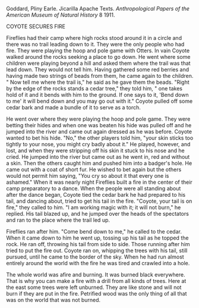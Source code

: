 Goddard, Pliny Earle. Jicarilla Apache Texts. *Anthropological Papers of the American Museum of Natural History* 8 1911. 

COYOTE SECURES FIRE

Fireflies had their camp where high rocks stood around it in a circle and there was no trail leading down to it. They were the only people who had fire. They were playing the hoop and pole game with Otters. In vain Coyote walked around the rocks seeking a place to go down. He went where some children were playing beyond a hill and asked them where the trail was that lead down. They would not tell him. Having gathered some red berries and having made two strings of beads from them, he came again to the children. " Now tell me where the trail is," he said as he gave them the beads. "Right by the edge of the rocks stands a cedar tree," they told him, " one takes hold of it and it bends with him to the ground. If one says to it, 'Bend down to me' it will bend down and you may go out with it." Coyote pulled off some cedar bark and made a bundle of it to serve as a torch.

He went over where they were playing the hoop and pole game. They were betting their hides and when one was beaten his hide was pulled off and he jumped into the river and came out again dressed as he was before. Coyote wanted to bet his hide. "No," the other players told him, "your skin sticks too tightly to your nose, you might cry badly about it." He played, however, and lost, and when they were stripping off his skin it stuck to his nose and he cried. He jumped into the river but came out as he went in, red and without a skin. Then the others caught him and pushed him into a badger's hole. He came out with a coat of short fur. He wished to bet again but the others would not permit him saying, "You cry so about it that every one is ashamed." 
When it was nearly night Fireflies built a fire in the center of their camp preparatory to a dance. When the people were all standing about after the dance began, Coyote tied the cedar bark he had prepared to his tail, and dancing about, tried to get his tail in the fire. "Coyote, your tail is on fire," they called to him. "I am working magic with it; it will not burn," he replied. His tail blazed up, and he jumped over the heads of the spectators and ran to the place where the trail led up.

Fireflies ran after him. "Come bend down to me," he called to the cedar. When it came down to him he went up, tossing up his tail as he topped the rock. He ran off, throwing his tail from side to side. Those running after him tried to put the fire out. Coyote ran on, whipping the trees with his tail, still pursued, until he came to the border of the sky. When he had run almost entirely around the world with the fire he was tired and crawled into a hole.

The whole world was afire and burning. It was burned black everywhere. That is why you can make a fire with a drill from all kinds of trees. Here at the east some trees were left unburned. They are like stone and will not burn if they are put in the fire. Petrified wood was the only thing of all that was on the world that was not burned.
